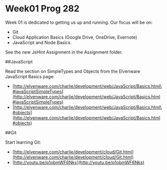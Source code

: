# Week01 Prog 282

Week 01 is dedicated to getting us up and running. Our focus will be on:

- Git
- Cloud Application Basics (Google Drive, OneDrive, Evernote)
- JavaScript and Node Basics.

See the new JsHint Assignment in the Assignment folder.

##JavaScript

Read the section on SimpleTypes and Objects from the Elvenware
JavaScript Basics page:

- [http://elvenware.com/charlie/development/web/JavaScript/Basics.html\#javaScriptSimpleTypes](http://elvenware.com/charlie/development/web/JavaScript/Basics.html#javaScriptSimpleTypes)
- [http://elvenware.com/charlie/development/web/JavaScript/Basics.html\#objects](http://elvenware.com/charlie/development/web/JavaScript/Basics.html#objects)

##Git

Start learning Git:

- [http://elvenware.com/charlie/development/cloud/Git.html](http://elvenware.com/charlie/development/cloud/Git.html)
- [http://youtu.be/p1obmWF6Nks](http://youtu.be/p1obmWF6Nks)

